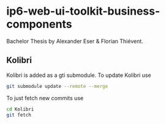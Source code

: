 # ip6-web-ui-toolkit-business-components

Bachelor Thesis by Alexander Eser & Florian Thiévent.


## Kolibri

Kolibri is added as a gti submodule. To update Kolibri use 
```bash
git submodule update --remote --merge
```

To just fetch new commits use 
```bash
cd Kolibri
git fetch
```